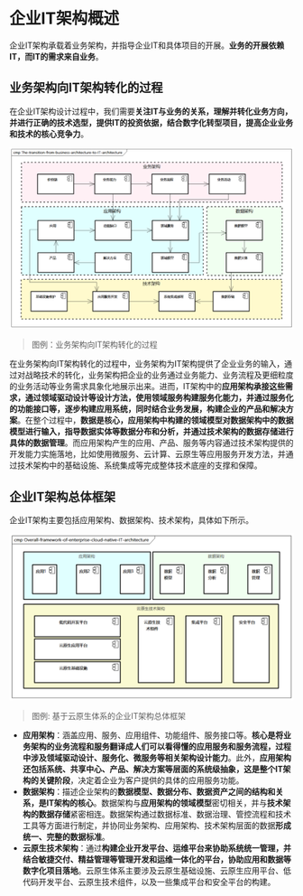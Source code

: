 # 企业IT架构概述

企业IT架构承载着业务架构，并指导企业IT和具体项目的开展。**业务的开展依赖IT，而IT的需求来自业务**。

## 业务架构向IT架构转化的过程

在企业IT架构设计过程中，我们需要**关注IT与业务的关系，理解并转化业务方向，并进行正确的技术选型，提供IT的投资依据，结合数字化转型项目，提高企业业务和技术的核心竞争力**。

![业务架构向IT架构转化的过程](images/The-transition-from-business-architecture-to-IT-architecture.png)

> 图例：业务架构向IT架构转化的过程

在业务架构向IT架构转化的过程中，业务架构为IT架构提供了企业业务的输入，通过对战略技术的转化，业务架构把企业的业务通过业务能力、业务流程及更细粒度的业务活动等业务需求具象化地展示出来。进而，IT架构中的**应用架构承接这些需求，通过领域驱动设计等设计方法，使用领域服务构建服务化能力，并通过服务化的功能接口等，逐步构建应用系统，同时结合业务发展，构建企业的产品和解决方案**。在整个过程中，**数据是核心，应用架构中构建的领域模型对数据架构中的数据模型进行输入，指导数据实体等数据分布和分析，并通过技术架构的数据存储进行具体的数据管理**。而应用架构产生的应用、产品、服务等内容通过技术架构提供的开发能力实施落地，比如使用微服务、云计算、云原生等应用服务开发方法，并通过技术架构中的基础设施、系统集成等完成整体技术底座的支撑和保障。

## 企业IT架构总体框架

企业IT架构主要包括应用架构、数据架构、技术架构，具体如下所示。

![基于云原生体系的企业IT架构总体框架](images/Overall-framework-of-enterprise-cloud-native-IT-architecture.png)

> 图例: 基于云原生体系的企业IT架构总体框架

- **应用架构**：涵盖应用、服务、应用组件、功能组件、服务接口等。**核心是将业务架构的业务流程和服务翻译成人们可以看得懂的应用服务和服务流程，过程中涉及领域驱动设计、服务化、微服务等相关架构设计能力**。此外，**应用架构还包括系统、共享中心、产品、解决方案等层面的系统级抽象，这是整个IT架构的关键阶段**，决定着企业为客户提供的具体的应用服务功能。
- **数据架构**：描述企业架构的**数据模型、数据分布、数据资产之间的结构和关系，是IT架构的核心**。数据架构与**应用架构的领域模型**密切相关，并与**技术架构的数据存储**紧密相连。数据架构通过数据标准、数据治理、管控流程和技术工具等方面进行制定，并协同业务架构、应用架构、技术架构层面的数据**形成统一、完整的数据标准**。
- **云原生技术架构**：通过**构建企业开发平台、运维平台来协助系统统一管理，并结合敏捷交付、精益管理等管理开发和运维一体化的平台，协助应用和数据等数字化项目落地**。云原生体系主要涉及云原生基础设施、云原生应用平台、低代码开发平台、云原生技术组件，以及一些集成平台和安全平台的构建。
